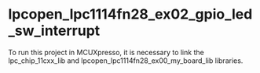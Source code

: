 # lpcopen_lpc1114fn28_ex02_gpio_led_sw_interrupt
To run this project in MCUXpresso, it is necessary to link the lpc_chip_11cxx_lib and lpcopen_lpc1114fn28_ex00_my_board_lib libraries.
